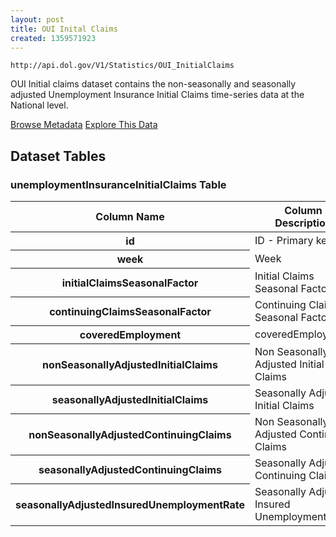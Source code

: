```yaml
---
layout: post
title: OUI Inital Claims
created: 1359571923
---
```


```
http://api.dol.gov/V1/Statistics/OUI_InitialClaims
```

<p>OUI Initial claims dataset contains the non-seasonally and seasonally adjusted Unemployment Insurance Initial Claims time-series data at the National level.</p>


<a href ="http://api.dol.gov/V1/Statistics/OUI_InitialClaims/$metadata" class="button radius button_dataset">Browse Metadata</a>
<a href ="https://devtools.dol.gov/APISampler/Home/Index1?datasetName=OUI Initial Claims" class="button radius button_dataset">Explore This Data</a>


## Dataset Tables  
<h3>unemploymentInsuranceInitialClaims Table</h3>

<table>
	<thead>
		<tr>
			<th>Column Name</th>
			<th>Column Description</th>
			<th>Data Type</th>
		</tr>
	</thead>
	<tbody>
		<tr>
			<th>id</th>
			<td>ID - Primary key</td>
			<td>bigint</td>
		</tr>
		<tr>
			<th>week</th>
			<td>Week</td>
			<td>datetime</td>
		</tr>
		<tr>
			<th>initialClaimsSeasonalFactor</th>
			<td>Initial Claims Seasonal Factor</td>
			<td>decimal(10,1)</td>
		</tr>
		<tr>
			<th>continuingClaimsSeasonalFactor</th>
			<td>Continuing Claims Seasonal Factor</td>
			<td>decimal(10,1)</td>
		</tr>
		<tr>
			<th>coveredEmployment</th>
			<td>coveredEmployment</td>
			<td>decimal(10,0)</td>
		</tr>
		<tr>
			<th>nonSeasonallyAdjustedInitialClaims</th>
			<td>Non Seasonally Adjusted Initial Claims</td>
			<td>bigint</td>
		</tr>
		<tr>
			<th>seasonallyAdjustedInitialClaims</th>
			<td>Seasonally Adjusted Initial Claims</td>
			<td>int</td>
		</tr>
		<tr>
			<th>nonSeasonallyAdjustedContinuingClaims</th>
			<td>Non Seasonally Adjusted Continuing Claims</td>
			<td>bigint</td>
		</tr>
		<tr>
			<th>seasonallyAdjustedContinuingClaims</th>
			<td>Seasonally Adjusted Continuing Claims</td>
			<td>bigint</td>
		</tr>
		<tr>
			<th>seasonallyAdjustedInsuredUnemploymentRate</th>
			<td>Seasonally Adjusted Insured Unemployment Rate</td>
			<td>decimal(10,2)</td>
		</tr>
	</tbody>
</table>
